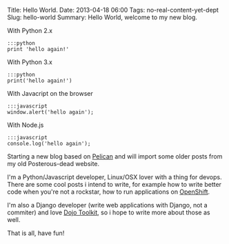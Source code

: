 Title: Hello World.
Date: 2013-04-18 06:00
Tags: no-real-content-yet-dept
Slug: hello-world
Summary: Hello World, welcome to my new blog.

With Python 2.x

    :::python
    print 'hello again!'

With Python 3.x

    :::python
    print('hello again!')

With Javacript on the browser

    :::javascript
    window.alert('hello again');

With Node.js

    :::javascript
    console.log('hello again');


Starting a new blog based on [Pelican](http://getpelican.com) and will import some older posts from my old Posterous-dead website.

I'm a Python/Javascript developer, Linux/OSX lover with a thing for devops. There are some cool posts i intend to write, for example how to write better code when you're not a rockstar, how to run applications on [OpenShift](http://openshift.com).

I'm also a Django developer (write web applications with Django, not a commiter) and love [Dojo Toolkit](http://dojotoolkit.com), so i hope to write more about those as well.

That is all, have fun!
